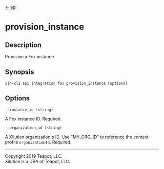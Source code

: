 [<- api](../../../api/index.md)

# provision_instance

## Description

Provision a Fox instance.

## Synopsis

```
xln-cli api integration fox provision_instance [options]
```

## Options

`--instance_id (string)`

A Fox instance ID. Required.

`--organization_id (string)`

A Xilution organization's ID. Use "MY_ORG_ID" to reference the context profile `organizationId`. Required.

---
Copyright 2019 Teapot, LLC.  
Xilution is a DBA of Teapot, LLC.
